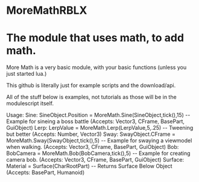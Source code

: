 # MoreMathRBLX
# The module that uses math, to add math.

More Math is a very basic module, with your basic functions (unless you just started lua.)

This github is literally just for example scripts and the download/api.

All of the stuff below is examples, not tutorials as those
will be in the modulescript itself.

Usage:
Sine: SineObject.Position = MoreMath.Sine(SineObject,tick(),15) -- Example for sineing a boss battle (Accepts: Vector3, CFrame, BasePart, GuiObject)
Lerp: LerpValue = MoreMath.Lerp(LerpValue,5,.25) -- Tweening but better (Accepts: Number, Vector3)
Sway: SwayObject.CFrame = MoreMath.Sway(SwayObject,tick(),5) -- Example for swaying a viewmodel when walking. (Accepts: Vector3, CFrame, BasePart, GuiObject)
Bob: BobCamera = MoreMath.Bob(BobCamera,tick(),5) -- Example for creating camera bob. (Accepts: Vector3, CFrame, BasePart, GuiObject)
Surface: Material = Surface(CharRootPart) -- Returns Surface Below Object (Accepts: BasePart, Humanoid)
